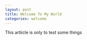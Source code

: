 ```yaml
---
layout: post
title: Welcome To My World
categories: welcome
---
```

This artiicle is only to test some things